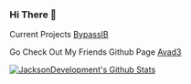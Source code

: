 ### Hi There 👋
Current Projects
[BypassIB](https://replit.com/@Jackson120/Bypass-IB#index.js)

Go Check Out My Friends Github Page [Avad3](https://github.com/Avad3)

[![JacksonDevelopment's Github Stats](https://github-readme-stats.vercel.app/api?username=JacksonDevelopment&show_icons=true&theme=github_dark&locale=en&border_radius=35)](https://github.com/anuraghazra/github-readme-stats)
 

<!---
JacksonDevelopment/JacksonDevelopment is a ✨ special ✨ repository because its `README.md` (this file) appears on your GitHub profile.
You can click the Preview link to take a look at your changes.
--->
